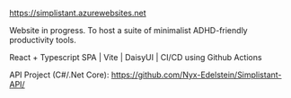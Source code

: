 https://simplistant.azurewebsites.net

Website in progress. To host a suite of minimalist ADHD-friendly productivity tools.

React + Typescript SPA | Vite | DaisyUI | CI/CD using Github Actions

API Project (C#/.Net Core): https://github.com/Nyx-Edelstein/Simplistant-API/
